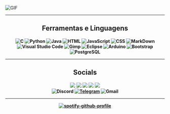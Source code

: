 ![GIF](https://cdn.discordapp.com/attachments/759589395580977153/881693901537300540/Inserir_um_titulo_1.gif)

---
<h2 align="center">Ferramentas e Linguagens</h2>
<h4 align="center">
  
![C](https://img.shields.io/badge/C|C++-0D1117?style=for-the-badge&logo=C%2B%2B&logoColor=A8B9CC)
![Python](https://img.shields.io/badge/Python-0D1117?style=for-the-badge&logo=python&logoColor=3776AB)
![Java](https://img.shields.io/badge/Java-0D1117?style=for-the-badge&logo=Java&logoColor=007396)
![HTML](https://img.shields.io/badge/HTML5-0D1117?style=for-the-badge&logo=HTML5&logoColor=E34F26)
![JavaScript](https://img.shields.io/badge/JavaScript-0D1117?style=for-the-badge&logo=javascript&logoColor=F7DF1E)
![CSS](https://img.shields.io/badge/CSS-0D1117?style=for-the-badge&logo=CSS3&logoColor=1572B6)
![MarkDown](https://img.shields.io/badge/Markdown-0D1117?style=for-the-badge&logo=Markdown&logoColor=white)
![Visual Studio Code](https://img.shields.io/badge/Vs%20Code-0D1117?style=for-the-badge&logo=visual-studio-code&logoColor=007ACC)
![Gimp](https://img.shields.io/badge/Gimp-0D1117?style=for-the-badge&logo=Gimp&logoColor=5C5543)
![Eclipse](https://img.shields.io/badge/Eclipse-0D1117?style=for-the-badge&logo=EclipseIDE&logoColor=7269d1)
![Arduino](https://img.shields.io/badge/Arduino-0D1117?style=for-the-badge&logo=Arduino&logoColor=00979D)
![Bootstrap](https://img.shields.io/badge/Bootstrap-0D1117?style=for-the-badge&logo=bootstrap&logoColor=7952B3)
![PostgreSQL](https://img.shields.io/badge/PostgreSQL-0D1117?style=for-the-badge&logo=PostgreSQL&logoColor=4169E1)
  
---
<h2 align="center">Socials</h2>
<h4 align="center">
  
<a href="https://twitter.com/luscarvalhooo"><img src="https://img.shields.io/badge/Twitter-blue?style=for-the-badge&logo=twitter&logoColor=white"/></a>
<a href="https://instagram.com/luscarvalho.py"><img src="https://img.shields.io/badge/Instagram-E4405F?style=for-the-badge&logo=instagram&logoColor=white"/></a>
<a href="https://last.fm/user/lucaralhooo"><img src="https://img.shields.io/badge/Last.fm-ff4a42?style=for-the-badge&logo=last.fm&logoColor=white"/></a>
<a href="https://anilist.co/user/Luscarvalho/"><img src="https://img.shields.io/badge/AniList-02A9FF?style=for-the-badge&logo=AniList&logoColor=white"/></a>
<a href="https://myanimelist.net/profile/LuscarvalhoO"><img src="https://img.shields.io/badge/MAL-2E51A2?style=for-the-badge&logo=MyAnimeList&logoColor=white"/></a> \
![Discord](https://img.shields.io/badge/Luscarvalho%230101-5865F2?style=for-the-badge&logo=Discord&logoColor=white)
<a href="https://t.me/luscarvalho"><img alt="Telegram" src="https://img.shields.io/badge/Telegram-26A5E4?style=for-the-badge&logo=Telegram&logoColor=white" /></a> 
![Gmail](https://img.shields.io/badge/luscarvalho999@gmail.com-D14836?style=for-the-badge&logo=Gmail&logoColor=white)
  
---

[![spotify-github-profile](https://spotify-github-profile.vercel.app/api/view?uid=2126uubpa2lusvkax73kbi6vi&cover_image=true&theme=novatorem)](https://spotify-github-profile.vercel.app/api/view?uid=2126uubpa2lusvkax73kbi6vi&redirect=true)
